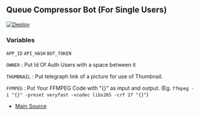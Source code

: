 ## Queue Compressor Bot (For Single Users)

[![Deploy](https://www.herokucdn.com/deploy/button.svg)](https://dashboard.heroku.com/deploy?template=https://github.com/Githubbotof/CompressorQueue)

### Variables
`APP_ID` `API_HASH` `BOT_TOKEN`

`OWNER` : Put Id Of Auth Users with a space between it

`THUMBNAIL` : Put telegraph link of a picture for use of Thumbnail.

`FFMPEG` : Put Your FFMPEG Code with "{}" as input and output. (Eg. `ffmpeg -i "{}" -preset veryfast -vcodec libx265 -crf 27 "{}"`)

- [Main Source](https://github.com/Githubbotof/CompressorQueue)
